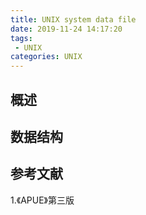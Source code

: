 ```yaml
---
title: UNIX system data file
date: 2019-11-24 14:17:20
tags:
 - UNIX
categories: UNIX
---
```


## 概述

## 数据结构

## 参考文献
1.《APUE》第三版
